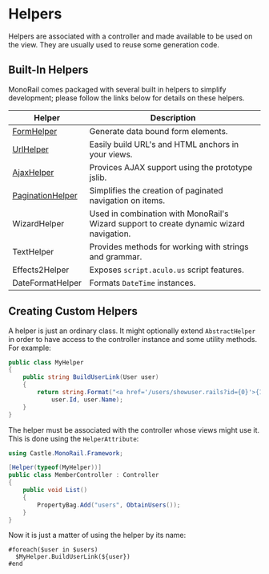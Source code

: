 # Helpers

Helpers are associated with a controller and made available to be used on the view. They are usually used to reuse some generation code.

## Built-In Helpers

MonoRail comes packaged with several built in helpers to simplify development; please follow the links below for details on these helpers.

Helper | Description
-------|------------
[FormHelper](formhelper.md) | Generate data bound form elements.
[UrlHelper](urlhelper.md) | Easily build URL's and HTML anchors in your views.
[AjaxHelper](ajaxhelper.md) | Provices AJAX support using the prototype jslib.
[PaginationHelper](paginationhelper.md) | Simplifies the creation of paginated navigation on items.
WizardHelper | Used in combination with MonoRail's Wizard support to create dynamic wizard navigation.
TextHelper | Provides methods for working with strings and grammar.
Effects2Helper | Exposes `script.aculo.us` script features.
DateFormatHelper | Formats `DateTime` instances.

## Creating Custom Helpers

A helper is just an ordinary class. It might optionally extend `AbstractHelper` in order to have access to the controller instance and some utility methods. For example:

```csharp
public class MyHelper
{
    public string BuildUserLink(User user)
    {
        return string.Format("<a href='/users/showuser.rails?id={0}'>{1}</a>",
            user.Id, user.Name);
    }
}
```

The helper must be associated with the controller whose views might use it. This is done using the `HelperAttribute`:

```csharp
using Castle.MonoRail.Framework;

[Helper(typeof(MyHelper))]
public class MemberController : Controller
{
    public void List()
    {
        PropertyBag.Add("users", ObtainUsers());
    }
}
```

Now it is just a matter of using the helper by its name:

```
#foreach($user in $users)
  $MyHelper.BuildUserLink(${user})
#end
```